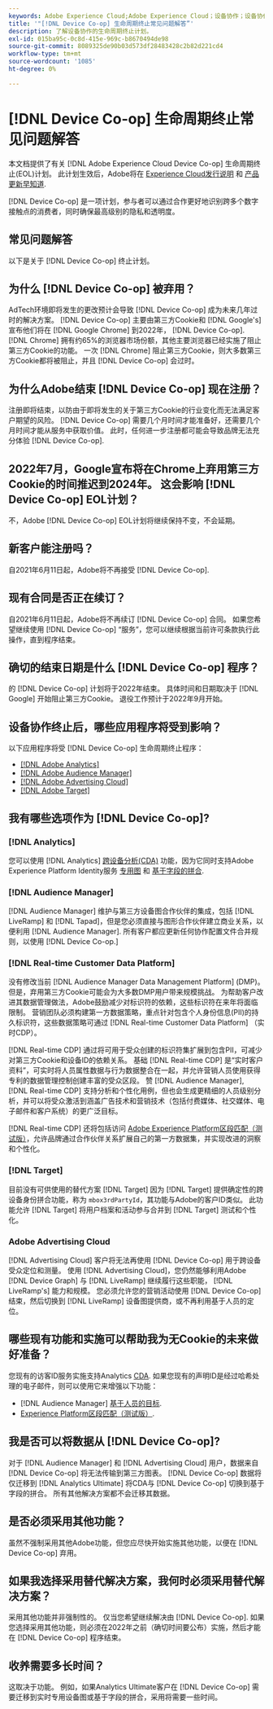 ```yaml
---
keywords: Adobe Experience Cloud;Adobe Experience Cloud；设备协作；设备协作；生命周期终止
title: '"[!DNL Device Co-op] 生命周期终止常见问题解答”'
description: 了解设备协作的生命周期终止计划。
exl-id: 015ba95c-0c8d-415e-969c-b8670494de98
source-git-commit: 8089325de90b03d573df28483428c2b82d221cd4
workflow-type: tm+mt
source-wordcount: '1085'
ht-degree: 0%

---
```


# [!DNL Device Co-op] 生命周期终止常见问题解答

本文档提供了有关 [!DNL Adobe Experience Cloud Device Co-op] 生命周期终止(EOL)计划。 此计划生效后，Adobe将在 [Experience Cloud发行说明](https://experienceleague.adobe.com/docs/release-notes/experience-cloud/current.html) 和 [产品更新早知道](https://www.adobe.com/subscription/priority-product-update.html).

[!DNL Device Co-op] 是一项计划，参与者可以通过合作更好地识别跨多个数字接触点的消费者，同时确保最高级别的隐私和透明度。

## 常见问题解答

以下是关于 [!DNL Device Co-op] 终止计划。

## 为什么 [!DNL Device Co-op] 被弃用？

AdTech环境即将发生的更改预计会导致 [!DNL Device Co-op] 成为未来几年过时的解决方案。 [!DNL Device Co-op] 主要由第三方Cookie和 [!DNL Google's] 宣布他们将在 [!DNL Google Chrome] 到2022年， [!DNL Device Co-op]. [!DNL Chrome] 拥有约65%的浏览器市场份额，其他主要浏览器已经实施了阻止第三方Cookie的功能。 一次 [!DNL Chrome] 阻止第三方Cookie，则大多数第三方Cookie都将被阻止，并且 [!DNL Device Co-op] 会过时。

## 为什么Adobe结束 [!DNL Device Co-op] 现在注册？

注册即将结束，以防由于即将发生的关于第三方Cookie的行业变化而无法满足客户期望的风险。 [!DNL Device Co-op] 需要几个月时间才能准备好，还需要几个月时间才能从服务中获取价值。 此时，任何进一步注册都可能会导致品牌无法充分体验 [!DNL Device Co-op].

## 2022年7月，Google宣布将在Chrome上弃用第三方Cookie的时间推迟到2024年。 这会影响 [!DNL Device Co-op] EOL计划？

不，Adobe [!DNL Device Co-op] EOL计划将继续保持不变，不会延期。

## 新客户能注册吗？

自2021年6月11日起，Adobe将不再接受 [!DNL Device Co-op].

## 现有合同是否正在续订？

自2021年6月11日起，Adobe将不再续订 [!DNL Device Co-op] 合同。 如果您希望继续使用 [!DNL Device Co-op] “服务”，您可以继续根据当前许可条款执行此操作，直到程序结束。

## 确切的结束日期是什么 [!DNL Device Co-op] 程序？

的 [!DNL Device Co-op] 计划将于2022年结束。 具体时间和日期取决于 [!DNL Google] 开始阻止第三方Cookie。 退役工作预计于2022年9月开始。

## 设备协作终止后，哪些应用程序将受到影响？

以下应用程序将受 [!DNL Device Co-op] 生命周期终止程序：

- [[!DNL Adobe Analytics]](https://experienceleague.adobe.com/docs/analytics.html?lang=en)
- [[!DNL Adobe Audience Manager]](https://experienceleague.adobe.com/docs/audience-manager/user-guide/overview/aam-overview.html?lang=en)
- [[!DNL Adobe Advertising Cloud]](https://experienceleague.adobe.com/docs/advertising-cloud.html?lang=en)
- [[!DNL Adobe Target]](https://experienceleague.adobe.com/docs/target/using/introduction/intro.html?lang=en)

## 我有哪些选项作为 [!DNL Device Co-op]?

### [!DNL Analytics]

您可以使用 [!DNL Analytics] [跨设备分析(CDA)](https://experienceleague.adobe.com/docs/analytics/components/cda/overview.html) 功能，因为它同时支持Adobe Experience Platform Identity服务 [专用图](https://experienceleague.adobe.com/docs/analytics/components/cda/device-graph.html?lang=en) 和 [基于字段的拼合](https://experienceleague.adobe.com/docs/analytics/components/cda/field-based-stitching.html?lang=en).

### [!DNL Audience Manager]

[!DNL Audience Manager] 维护与第三方设备图合作伙伴的集成，包括 [!DNL LiveRamp] 和 [!DNL Tapad]，但是您必须直接与图形合作伙伴建立商业关系，以便利用 [!DNL Audience Manager]. 所有客户都应更新任何协作配置文件合并规则，以使用 [!DNL Device Co-op.]

### [!DNL Real-time Customer Data Platform]

没有修改当前 [!DNL Audience Manager Data Management Platform] (DMP)。 但是，弃用第三方Cookie可能会为大多数DMP用户带来规模挑战。 为帮助客户改进其数据管理做法，Adobe鼓励减少对标识符的依赖，这些标识符在来年将面临限制。 营销团队必须构建第一方数据策略，重点针对包含个人身份信息(PII)的持久标识符，这些数据策略可通过 [!DNL Real-time Customer Data Platform] （实时CDP）。

[!DNL Real-time CDP] 通过将可用于受众创建的标识符集扩展到包含PII，可减少对第三方Cookie和设备ID的依赖关系。 基础 [!DNL Real-time CDP] 是“实时客户资料”，可实时将人员属性数据与行为数据整合在一起，并允许营销人员使用获得专利的数据管理控制创建丰富的受众区段。 赞 [!DNL Audience Manager], [!DNL Real-time CDP] 支持分析和个性化用例，但也会生成更精细的人员级别分析，并可以将受众激活到涵盖广告技术和营销技术（包括付费媒体、社交媒体、电子邮件和客户系统）的更广泛目标。

[!DNL Real-time CDP] 还将包括访问 [Adobe Experience Platform区段匹配（测试版）](https://experienceleague.adobe.com/docs/experience-platform/segmentation/ui/segment-match/overview.html?lang=en)，允许品牌通过合作伙伴关系扩展自己的第一方数据集，并实现改进的洞察和个性化。

### [!DNL Target]

目前没有可供使用的替代方案 [!DNL Target] 因为 [!DNL Target] 提供确定性的跨设备身份拼合功能，称为 `mbox3rdPartyId`，其功能与Adobe的客户ID类似。 此功能允许 [!DNL Target] 将用户档案和活动参与合并到 [!DNL Target] 测试和个性化。

### Adobe Advertising Cloud

[!DNL Advertising Cloud] 客户将无法再使用 [!DNL Device Co-op] 用于跨设备受众定位和测量。 使用 [!DNL Advertising Cloud]，您仍然能够利用Adobe [!DNL Device Graph] 与 [!DNL LiveRamp] 继续履行这些职能， [!DNL LiveRamp's] 能力和规模。 您必须允许您的营销活动使用 [!DNL Device Co-op] 结束，然后切换到 [!DNL LiveRamp] 设备图提供商，或不再利用基于人员的定位。

## 哪些现有功能和实施可以帮助我为无Cookie的未来做好准备？

您现有的访客ID服务实施支持Analytics [CDA](https://experienceleague.adobe.com/docs/analytics/components/cda/overview.html). 如果您现有的声明ID是经过哈希处理的电子邮件，则可以使用它来增强以下功能：

- [!DNL Audience Manager] [基于人员的目标](https://experienceleague.adobe.com/docs/audience-manager/user-guide/features/destinations/people-based/people-based-destinations-overview.html).
- [Experience Platform区段匹配（测试版）](https://experienceleague.adobe.com/docs/experience-platform/segmentation/ui/segment-match/overview.html?lang=en).

## 我是否可以将数据从 [!DNL Device Co-op]?

对于 [!DNL Audience Manager] 和 [!DNL Advertising Cloud] 用户，数据来自 [!DNL Device Co-op] 将无法传输到第三方图表。 [!DNL Device Co-op] 数据将仅迁移到 [!DNL Analytics Ultimate] 将CDA与 [!DNL Device Co-op] 切换到基于字段的拼合。 所有其他解决方案都不会迁移其数据。

## 是否必须采用其他功能？

虽然不强制采用其他Adobe功能，但您应尽快开始实施其他功能，以便在 [!DNL Device Co-op] 弃用。

## 如果我选择采用替代解决方案，我何时必须采用替代解决方案？

采用其他功能并非强制性的。 仅当您希望继续解决由 [!DNL Device Co-op]. 如果您选择采用其他功能，则必须在2022年之前（确切时间要公布）实施，然后才能在 [!DNL Device Co-op] 程序结束。

## 收养需要多长时间？

这取决于功能。 例如，如果Analytics Ultimate客户在 [!DNL Device Co-op] 需要迁移到实时专用设备图或基于字段的拼合，采用将需要一些时间。
